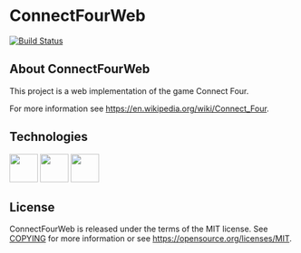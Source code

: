 ConnectFourWeb
=====================================

[![Build Status](https://travis-ci.org/danielfranze/ConnectFourWeb.svg?branch=master)](https://travis-ci.org/danielfranze/ConnectFourWeb)

About ConnectFourWeb
--------------------

This project is a web implementation of the game Connect Four.

For more information see https://en.wikipedia.org/wiki/Connect_Four.

Technologies
----------------------

<img src="https://www.scala-lang.org/resources/img/smooth-spiral.png" height="50"> <img src="https://www.playframework.com/assets/images/logos/play_icon_full_color.png" height="50"> <img src="https://cdn.travis-ci.org/images/logos/TravisCI-Mascot-1-20feeadb48fc2492ba741d89cb5a5c8a.png" height="50">

License
-------
ConnectFourWeb is released under the terms of the MIT license. See [COPYING](COPYING) for more
information or see https://opensource.org/licenses/MIT.

